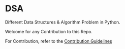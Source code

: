 # DSA
Different Data Structures & Algorithm Problem in Python. 

Welcome for any Contribution to this Repo.

For Contribution, refer to the [Contribution Guidelines](https://github.com/Nishil-Visawadia/DSA/blob/main/CONTRIBUTING.md)


